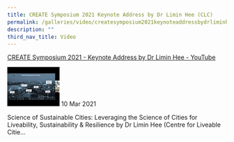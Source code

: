 ```yaml
---
title: CREATE Symposium 2021 Keynote Address by Dr Limin Hee (CLC)
permalink: /galleries/video/createsymposium2021keynoteaddressbydrliminheeclc/
description: ""
third_nav_title: Video
---
```

[CREATE Symposium 2021 - Keynote Address by Dr Limin Hee - YouTube](https://www.youtube.com/embed/OSN0TgM25yY?html5=1&rel=0)

![](/images/default%20(2).jpg)
10 Mar 2021


Science of Sustainable Cities: Leveraging the Science of Cities for Liveability, Sustainability & Resilience by Dr Limin Hee (Centre for Liveable Citie...